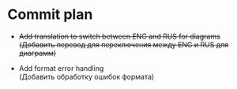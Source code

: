 # Commit plan

- ~~Add translation to switch between ENG and RUS for diagrams  
(Добавить перевод для переключения между ENG и RUS для диаграмм)~~

- Add format error handling  
(Добавить обработку ошибок формата)
